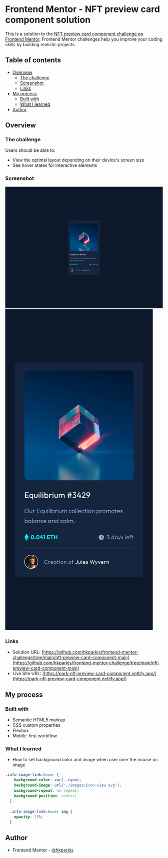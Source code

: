 # Frontend Mentor - NFT preview card component solution

This is a solution to the [NFT preview card component challenge on Frontend Mentor](https://www.frontendmentor.io/challenges/nft-preview-card-component-SbdUL_w0U). Frontend Mentor challenges help you improve your coding skills by building realistic projects. 

## Table of contents

- [Overview](#overview)
  - [The challenge](#the-challenge)
  - [Screenshot](#screenshot)
  - [Links](#links)
- [My process](#my-process)
  - [Built with](#built-with)
  - [What I learned](#what-i-learned)
- [Author](#author)

## Overview

### The challenge

Users should be able to:

- View the optimal layout depending on their device's screen size
- See hover states for interactive elements

### Screenshot

![](./screenshot-desktop.png)
![](./screenshot-mobile.png)

### Links

- Solution URL: [https://github.com/hkparkjs/frontend-mentor-challenge/tree/main/nft-preview-card-component-main](https://github.com/hkparkjs/frontend-mentor-challenge/tree/main/nft-preview-card-component-main)
- Live Site URL: [https://park-nft-preview-card-component.netlify.app/](https://park-nft-preview-card-component.netlify.app/)

## My process

### Built with

- Semantic HTML5 markup
- CSS custom properties
- Flexbox
- Mobile-first workflow

### What I learned

- How to set background color and image when user over the mouse on image

```css
.info-image-link:hover {
    background-color: var(--cyan);
    background-image: url('./images/icon-view.svg');
    background-repeat: no-repeat;
    background-position: center;
  }
  
  .info-image-link:hover img {
    opacity: 15%;
  }
  ```

## Author

- Frontend Mentor - [@hkparkjs](https://www.frontendmentor.io/profile/hkparkjs)
